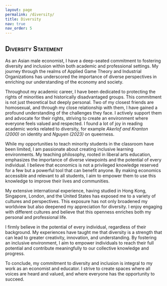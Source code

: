 ```yaml
---
layout: page
permalink: /diversity/
title: Diversity
nav: true
nav_order: 5
---
```


<h2 style="font-variant: small-caps;">Diversity Statement</h2>

As an Asian male economist, I have a deep-seated commitment to fostering diversity and inclusion within both academic and professional settings. My journey through the realms of Applied Game Theory and Industrial Organizations has underscored the importance of diverse perspectives in enriching our understanding of the economy and society.


Throughout my academic career, I have been dedicated to protecting the rights of minorities and historically disadvantaged groups. This commitment is not just theoretical but deeply personal. Two of my closest friends are homosexual, and through my close relationship with them, I have gained a profound understanding of the challenges they face. I actively support them and advocate for their rights, striving to create an environment where everyone feels valued and respected. I found a lot of joy in reading academic works related to diversity, for example *Akerlof and Kranton (2000)* on identity and *Nguyen (2023)* on queerness.


While my opportunities to teach minority students in the classroom have been limited, I am passionate about creating inclusive learning environments. My teaching philosophy, rooted in liberal arts education, emphasizes the importance of diverse viewpoints and the potential of every individual. I believe that economics is not a privileged knowledge reserved for a few but a powerful tool that can benefit anyone. By making economics accessible and relevant to all students, I aim to empower them to use this knowledge to improve their lives and communities.


My extensive international experience, having studied in Hong Kong, Singapore, London, and the United States has exposed me to a variety of cultures and perspectives. This exposure has not only broadened my worldview but also deepened my appreciation for diversity. I enjoy engaging with different cultures and believe that this openness enriches both my personal and professional life.

I firmly believe in the potential of every individual, regardless of their background. My experiences have taught me that diversity is a strength that can lead to greater creativity, innovation, and understanding. By fostering an inclusive environment, I aim to empower individuals to reach their full potential and contribute meaningfully to our collective knowledge and progress.

To conclude, my commitment to diversity and inclusion is integral to my work as an economist and educator. I strive to create spaces where all voices are heard and valued, and where everyone has the opportunity to succeed.